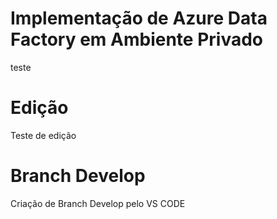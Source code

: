# Implementação de Azure Data Factory em Ambiente Privado
teste 

# Edição
Teste de edição

# Branch Develop
Criação de Branch Develop pelo VS CODE